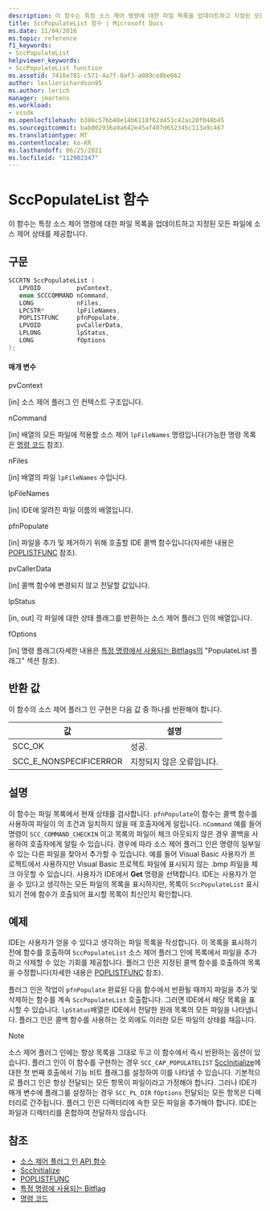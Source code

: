 ```yaml
---
description: 이 함수는 특정 소스 제어 명령에 대한 파일 목록을 업데이트하고 지정된 모든 파일에 소스 제어 상태를 제공합니다.
title: SccPopulateList 함수 | Microsoft Docs
ms.date: 11/04/2016
ms.topic: reference
f1_keywords:
- SccPopulateList
helpviewer_keywords:
- SccPopulateList function
ms.assetid: 7416e781-c571-4a7f-8af3-a089ce8be662
author: leslierichardson95
ms.author: lerich
manager: jmartens
ms.workload:
- vssdk
ms.openlocfilehash: b386c576b48e14b6118f62d451c42ac20f048b45
ms.sourcegitcommit: bab002936a9a642e45af407d652345c113a9c467
ms.translationtype: MT
ms.contentlocale: ko-KR
ms.lasthandoff: 06/25/2021
ms.locfileid: "112902347"
---
```

# <a name="sccpopulatelist-function"></a>SccPopulateList 함수
이 함수는 특정 소스 제어 명령에 대한 파일 목록을 업데이트하고 지정된 모든 파일에 소스 제어 상태를 제공합니다.

## <a name="syntax"></a>구문

```cpp
SCCRTN SccPopulateList (
   LPVOID          pvContext,
   enum SCCCOMMAND nCommand,
   LONG            nFiles,
   LPCSTR*         lpFileNames,
   POPLISTFUNC     pfnPopulate,
   LPVOID          pvCallerData,
   LPLONG          lpStatus,
   LONG            fOptions
);
```

#### <a name="parameters"></a>매개 변수
 pvContext

[in] 소스 제어 플러그 인 컨텍스트 구조입니다.

 nCommand

[in] 배열의 모든 파일에 적용할 소스 제어 `lpFileNames` 명령입니다(가능한 명령 목록은 [명령 코드](../extensibility/command-code-enumerator.md) 참조).

 nFiles

[in] 배열의 파일 `lpFileNames` 수입니다.

 lpFileNames

[in] IDE에 알려진 파일 이름의 배열입니다.

 pfnPopulate

[in] 파일을 추가 및 제거하기 위해 호출할 IDE 콜백 함수입니다(자세한 내용은 [POPLISTFUNC](../extensibility/poplistfunc.md) 참조).

 pvCallerData

[in] 콜백 함수에 변경되지 않고 전달할 값입니다.

 lpStatus

[in, out] 각 파일에 대한 상태 플래그를 반환하는 소스 제어 플러그 인의 배열입니다.

 fOptions

[in] 명령 플래그(자세한 내용은 [특정 명령에서 사용되는 Bitflags의](../extensibility/bitflags-used-by-specific-commands.md) "PopulateList 플래그" 섹션 참조).

## <a name="return-value"></a>반환 값
 이 함수의 소스 제어 플러그 인 구현은 다음 값 중 하나를 반환해야 합니다.

|값|설명|
|-----------|-----------------|
|SCC_OK|성공.|
|SCC_E_NONSPECIFICERROR|지정되지 않은 오류입니다.|

## <a name="remarks"></a>설명
 이 함수는 파일 목록에서 현재 상태를 검사합니다. `pfnPopulate`이 함수는 콜백 함수를 사용하여 파일이 의 조건과 일치하지 않을 때 호출자에게 알립니다. `nCommand` 예를 들어 명령이 `SCC_COMMAND_CHECKIN` 이고 목록의 파일이 체크 아웃되지 않은 경우 콜백을 사용하여 호출자에게 알릴 수 있습니다. 경우에 따라 소스 제어 플러그 인은 명령의 일부일 수 있는 다른 파일을 찾아서 추가할 수 있습니다. 예를 들어 Visual Basic 사용자가 프로젝트에서 사용하지만 Visual Basic 프로젝트 파일에 표시되지 않는 .bmp 파일을 체크 아웃할 수 있습니다. 사용자가 IDE에서 **Get** 명령을 선택합니다. IDE는 사용자가 얻을 수 있다고 생각하는 모든 파일의 목록을 표시하지만, 목록이 `SccPopulateList` 표시되기 전에 함수가 호출되어 표시할 목록이 최신인지 확인합니다.

## <a name="example"></a>예제
 IDE는 사용자가 얻을 수 있다고 생각하는 파일 목록을 작성합니다. 이 목록을 표시하기 전에 함수를 호출하여 `SccPopulateList` 소스 제어 플러그 인에 목록에서 파일을 추가하고 삭제할 수 있는 기회를 제공합니다. 플러그 인은 지정된 콜백 함수를 호출하여 목록을 수정합니다(자세한 내용은 [POPLISTFUNC](../extensibility/poplistfunc.md) 참조).

 플러그 인은 작업이 `pfnPopulate` 완료된 다음 함수에서 반환될 때까지 파일을 추가 및 삭제하는 함수를 계속 `SccPopulateList` 호출합니다. 그러면 IDE에서 해당 목록을 표시할 수 있습니다. `lpStatus`배열은 IDE에서 전달한 원래 목록의 모든 파일을 나타냅니다. 플러그 인은 콜백 함수를 사용하는 것 외에도 이러한 모든 파일의 상태를 채웁니다.

> [!NOTE]
> 소스 제어 플러그 인에는 항상 목록을 그대로 두고 이 함수에서 즉시 반환하는 옵션이 있습니다. 플러그 인이 이 함수를 구현하는 경우 `SCC_CAP_POPULATELIST` [SccInitialize](../extensibility/sccinitialize-function.md)에 대한 첫 번째 호출에서 기능 비트 플래그를 설정하여 이를 나타낼 수 있습니다. 기본적으로 플러그 인은 항상 전달되는 모든 항목이 파일이라고 가정해야 합니다. 그러나 IDE가 매개 변수에 플래그를 설정하는 경우 `SCC_PL_DIR` `fOptions` 전달되는 모든 항목은 디렉터리로 간주됩니다. 플러그 인은 디렉터리에 속한 모든 파일을 추가해야 합니다. IDE는 파일과 디렉터리를 혼합하여 전달하지 않습니다.

## <a name="see-also"></a>참조
- [소스 제어 플러그 인 API 함수](../extensibility/source-control-plug-in-api-functions.md)
- [SccInitialize](../extensibility/sccinitialize-function.md)
- [POPLISTFUNC](../extensibility/poplistfunc.md)
- [특정 명령에 사용되는 Bitflag](../extensibility/bitflags-used-by-specific-commands.md)
- [명령 코드](../extensibility/command-code-enumerator.md)
